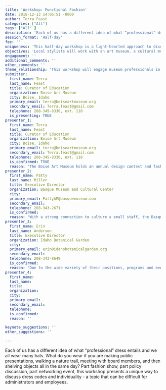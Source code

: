 ```yaml
---
title: 'Workshop: Functional Fashion'
date: 2018-12-13 14:06:51 -0000
author: Terra Feast
categories: ["All"]
tags: ["All" ]
description: 'Each of us has a different idea of what “professional” dress entails and we all wear many hats. What do you wear if you are making public presentations, walking a nature trail, meeting with board members, and then shelving objects all in the same day? Part fashion show, part policy discussion, part networking event, this workshop presents a unique way to discuss dress codes and individuality - a topic that can be difficult for administrators and employees.'
session_format: 'Half-day'
fee: ''
uniqueness: 'This half-day workshop is a light-hearted approach to discussing individuality, professionalism, and dress codes. It invites museum professionals to discuss the functional, fun, and funky aspects of fashion in the workplace.'
objectives: 'Local stylists will work with an art museum, a cultural museum, and a botanical garden to create three mini fashion shows. Each presentation will include an introduction to the institution, including their values and office culture, the requirements of their dress code, and the practical needs of their attire. Between fashion presentations, attendees will be encouraged to consider their own institutional policies and discuss current social issues surrounding fashion and dress. Topics could include tattoos and piercings, body positivity, gender neutral policies, religious and cultural attire, or OSHA requirements. Due to the nature of this format and for planning purposes, all presenters will be from Boise-based organizations. However, special care will be given to select a workshop discussion host who can guide the conversations and speak to issues that are relevant to small and large institutions from a wide range of communities.'
engagement: ''
additional_comments: ''
other_comments: ''
theme_relationship: 'This workshop will engage museum professionals in a dialog about dress code polices through a fun, social event-style format. The structure of this workshop will provide opportunities for guided conversations about challenging issues surrounding policy, inclusivity, and social equity as well as casual conversations about dress code, fashion trends, and individual expression.'
submitter:
  first_name: Terra
  last_name: Feast
  title: Curator of Education
  organization: Boise Art Museum
  city: Boise, Idaho
  primary_email: terra@boiseartmuseum.org
  secondary_email: Terra.feast@gmail.com
  telephone: 208-345-8330, ext. 118
  is_presenting: TRUE
presenter_1:
  first_name: Terra
  last_name: Feast
  title: Curator of Education
  organization: Boise Art Museum
  city: Boise, Idaho
  primary_email: terra@boiseartmuseum.org
  secondary_email: Terra.feast@gmail.com
  telephone: 208-345-8330, ext. 118
  is_confirmed: TRUE
  reason: 'The Boise Art Museum holds an annual design contest and fashion show. Contestants are asked to create garments that meet different thematic criteria each year. I would serve as the organizer of this event and work with other presenters to coordinate stylists, clothing, models, conversation topics, and on-site logistics.'
presenter_2:
  first_name: Patty
  last_name: Miller
  title: Executive Director
  organization: Basque Museum and Cultural Center
  city:
  primary_email: PattyAM@basquemuseum.com
  secondary_email:
  telephone: 208-343-2671
  is_confirmed:
  reason: 'With a strong connection to culture a small staff, the Basque Museum and Cultural Center will provide an opportunity for the group to discuss traditional attire and practical approaches to fashion that works for multiple tasks throughout the workday.'
presenter_3:
  first_name: Erin
  last_name: Anderson
  title: Executive Director
  organization: Idaho Botanical Garden
  city:
  primary_email: erin@idahobotanicalgarden.org
  secondary_email:
  telephone: 208-343-8649
  is_confirmed:
  reason: 'Due to the wide variety of their positions, programs and events, the Idaho Botanical Garden has a short, broad dress code policy. Their participation in the workshop will open the dialog to work-appropriate attire, uniforms, and how the institution can utilize both to create a cohesive look for public presentation.'
presenter_4:
  first_name:
  last_name:
  title:
  organization:
  city:
  primary_email:
  secondary_email:
  telephone:
  is_confirmed:
  reason: ''

keynote_suggestions: ''
other_suggestions: ''

---
```

Each of us has a different idea of what “professional” dress entails and we all wear many hats. What do you wear if you are making public presentations, walking a nature trail, meeting with board members, and then shelving objects all in the same day? Part fashion show, part policy discussion, part networking event, this workshop presents a unique way to discuss dress codes and individuality - a topic that can be difficult for administrators and employees.
